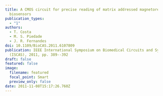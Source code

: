 ```yaml
---
title: A CMOS circuit for precise reading of matrix addressed magnetoresistive
  biosensors
publication_types:
  - "1"
authors:
  - T. Costa
  - M. S. Piedade
  - J. R. Fernandes
doi: 10.1109/BioCAS.2011.6107809
publication: IEEE International Symposium on Biomedical Circuits and Systemas
  (ISCAS), 2011, pp. 389--392
draft: false
featured: false
image:
  filename: featured
  focal_point: Smart
  preview_only: false
date: 2011-11-08T15:17:26.760Z
---
```

